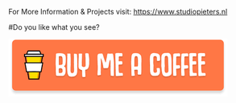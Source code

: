 
For More Information & Projects visit: https://www.studiopieters.nl


#Do you like what you see?

<a href="https://www.paypal.com/donate/?token=oxcr3B9lv--GwI-HaQkf5FVuP-njhk69NpPgQJF5U_WRZOnrGTMSLxGdlcTCwtKly7nA3m&country.x=NL&locale.x=" rel="But me a Coffee">![Foo](https://raw.githubusercontent.com/AchimPieters/Fritzing-Custom-Parts/master/buymeacoffee.png)</a>
